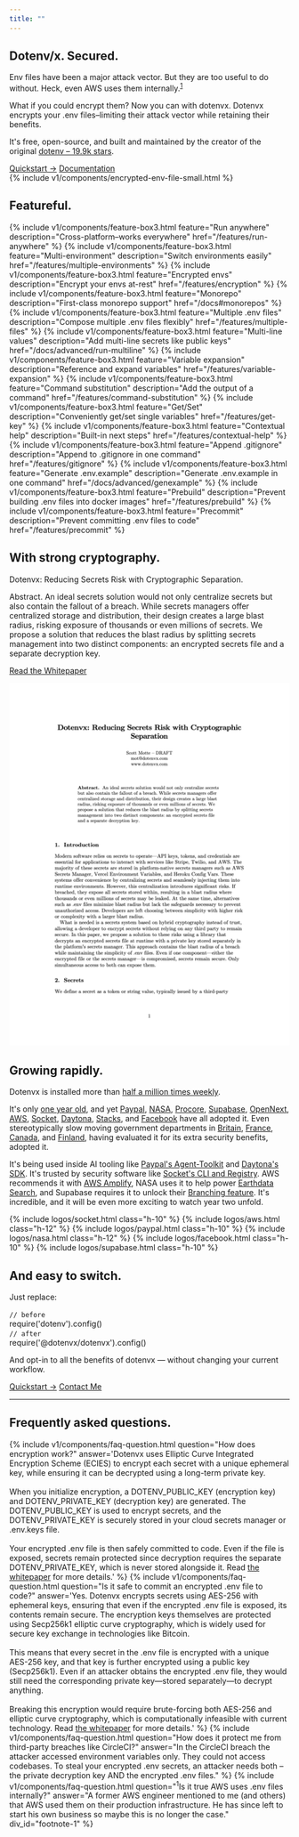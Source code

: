 ```yaml
---
title: ""
---
```


<section class="w-full max-w-2xl mx-auto px-6 mt-12 md:mt-20 flex flex-col gap-4">
  <h1 class="font-bold text-zinc-950 dark:text-zinc-50">Dotenv/x. Secured.</h1>
  <p>Env files have been a major attack vector. But they are too useful to do without. Heck, even AWS uses them internally.<sup><a href="#footnote-1">1</a></sup></p>
  <p><span class="italic">What if you could encrypt them?</span> Now you can with dotenvx. Dotenvx encrypts your .env files–limiting their attack vector while retaining their benefits.</p>
  <p>It's free, open-source, and built and maintained by the creator of the original <a class="whitespace-nowrap" href="https://github.com/motdotla/dotenv">dotenv – 19.9k stars</a>.</p>

  <div class="flex flex-row gap-4 justify-center my-6">
    <a class="btn-submit" href="/docs/quickstart">Quickstart &rarr;</a>
    <a class="btn" href="/docs">Documentation</a>
  </div>

  <div class="">
    {% include v1/components/encrypted-env-file-small.html %}
  </div>
</section>

<section class="w-full max-w-2xl mx-auto px-6 mt-12 md:mt-20 flex flex-col gap-4">
  <h2 class="font-bold text-zinc-950 dark:text-zinc-50">Featureful.</h2>
  <div class="grid grid-cols-1 gap-4">
    {% include v1/components/feature-box3.html feature="Run anywhere" description="Cross-platform–works everywhere" href="/features/run-anywhere" %}
    {% include v1/components/feature-box3.html feature="Multi-environment" description="Switch environments easily" href="/features/multiple-environments" %}
    {% include v1/components/feature-box3.html feature="Encrypted envs" description="Encrypt your envs at-rest" href="/features/encryption" %}
    {% include v1/components/feature-box3.html feature="Monorepo" description="First-class monorepo support" href="/docs#monorepos" %}
    {% include v1/components/feature-box3.html feature="Multiple .env files" description="Compose multiple .env files flexibly" href="/features/multiple-files" %}
    {% include v1/components/feature-box3.html feature="Multi-line values" description="Add multi-line secrets like public keys" href="/docs/advanced/run-multiline" %}
    {% include v1/components/feature-box3.html feature="Variable expansion" description="Reference and expand variables" href="/features/variable-expansion" %}
    {% include v1/components/feature-box3.html feature="Command substitution" description="Add the output of a command" href="/features/command-substitution" %}
    {% include v1/components/feature-box3.html feature="Get/Set" description="Conveniently get/set single variables" href="/features/get-key" %}
    {% include v1/components/feature-box3.html feature="Contextual help" description="Built-in next steps" href="/features/contextual-help" %}
    {% include v1/components/feature-box3.html feature="Append .gitignore" description="Append to .gitignore in one command" href="/features/gitignore" %}
    {% include v1/components/feature-box3.html feature="Generate .env.example" description="Generate .env.example in one command" href="/docs/advanced/genexample" %}
    {% include v1/components/feature-box3.html feature="Prebuild" description="Prevent building .env files into docker images" href="/features/prebuild" %}
    {% include v1/components/feature-box3.html feature="Precommit" description="Prevent committing .env files to code" href="/features/precommit" %}
  </div>
</section>

<section class="w-full max-w-2xl mx-auto px-6 mt-12 md:mt-20 flex flex-col gap-4">
  <h2 class="font-bold text-zinc-950 dark:text-zinc-50">With strong cryptography.</h2>
  <p class="font-serif">Dotenvx: Reducing Secrets Risk with Cryptographic Separation.</p>
  <div class="flex gap-8">
    <div class="basis-2/3 flex flex-col gap-4">
      <p class="font-serif"><span class="italic">Abstract.</span> An ideal secrets solution would not only centralize secrets but also contain the fallout of a breach. While secrets managers offer centralized storage and distribution, their design creates a large blast radius, risking exposure of thousands or even millions of secrets. We propose a solution that reduces the blast radius by splitting secrets management into two distinct components: an encrypted secrets file and a separate decryption key.</p>
      <p><a target="_blank" href="/dotenvx.pdf?v={{ site.time | date: '%Y%m%d%H%M%S' }}">Read the Whitepaper</a></p>
    </div>
    <div class="basis-1/3">
      <a target="_blank" href="/dotenvx.pdf?v={{ site.time | date: '%Y%m%d%H%M%S' }}" class="aspect-[8.5/11] min-w-0 w-full block border-2 border-zinc-500 hover:border-blue-500 drop-shadow-lg">
        <img src="/assets/img/whitepaper-thumb.png" class="w-[700px] aspect-[8.5/11] max-w-full max-h-screen border-0 mx-auto"/>
      </a>
    </div>
  </div>
</section>

<section class="w-full max-w-2xl mx-auto px-6 mt-12 md:mt-20 flex flex-col gap-4">
  <h2 class="font-bold text-zinc-950 dark:text-zinc-50">Growing rapidly.</h2>
  <p>
    Dotenvx is installed more than <a href="http://npmjs.com/@dotenvx/dotenvx">half a million times weekly</a>.
  </p>
  <p>
    It's only <a href="https://dotenvx.com/blog/2024/06/24/dotenvx-next-generation-config-management.html">one year old</a>, and yet <a href="https://paypal.com">Paypal</a>, <a href="https://www.nasa.gov/">NASA</a>, <a href="https://procore.com">Procore</a>, <a href="https://supabase.com">Supabase</a>, <a href="https://opennext.js.org/">OpenNext</a>, <a href="https://aws.amazon.com">AWS</a>, <a href="https://socket.dev">Socket</a>, <a href="https://daytona.io">Daytona</a>, <a href="https://stacks.co">Stacks</a>, and <a href="https://facebook.com">Facebook</a> have all adopted it. Even stereotypically slow moving government departments in <a href="https://www.gov.uk/government/organisations/hm-courts-and-tribunals-service">Britain</a>, <a href="https://www.numerique.gouv.fr/">France</a>, <a href="https://github.com/bcgov">Canada</a>, and <a href="https://www.hel.fi/fi">Finland</a>, having evaluated it for its extra security benefits, adopted it.
  </p>
  <p>
    It's being used inside AI tooling like <a href="https://github.com/paypal/agent-toolkit">Paypal's Agent-Toolkit</a> and <a href="https://www.daytona.io/docs/typescript-sdk/">Daytona's SDK</a>. It's trusted by security software like <a href="https://github.com/SocketDev/socket-cli">Socket's CLI and Registry</a>. AWS recommends it with <a
      href="https://docs.amplify.aws/react/deploy-and-host/fullstack-branching/secrets-and-vars/#local-environment-2">AWS Amplify</a>, NASA uses it to help power <a href="https://github.com/nasa/earthdata-search">Earthdata Search</a>, and Supabase requires it to unlock their <a href="https://supabase.com/docs/guides/deployment/branching#using-dotenvx-for-git-based-workflow">Branching feature</a>. It's incredible, and it will be even more exciting to watch year two unfold.
  </p>
  <div class="md:py-0 rounded-lg overflow-hidden">
    <div class="flex gap-5 lg:gap-10 items-center justify-center">
      {% include logos/socket.html class="h-10" %}
      {% include logos/aws.html class="h-12" %}
      {% include logos/paypal.html class="h-10" %}
      {% include logos/nasa.html class="h-12" %}
      {% include logos/facebook.html class="h-10" %}
      {% include logos/supabase.html class="h-10" %}
    </div>
  </div>
</section>

<section class="w-full max-w-2xl mx-auto px-6 mt-12 md:mt-20 flex flex-col gap-4">
  <h2 class="font-bold text-zinc-950 dark:text-zinc-50">And easy to switch.</h2>
  <p>
    Just replace:
  </p>
  <div class="rounded border border-zinc-300 dark:border-zinc-700 bg-zinc-100 dark:bg-zinc-900 p-6 font-mono text-sm text-zinc-800 dark:text-zinc-100 shadow-sm overflow-x-auto">
    <code class="block text-zinc-500">// before</code>
    <div class="my-1 text-slate-400 font-semibold">require('dotenv').config()</div>
    <code class="block text-zinc-500 mt-6">// after</code>
    <div class="text-green-500 dark:text-green-400 font-semibold">require('@dotenvx/dotenvx').config()</div>
  </div>
  <p>
    And opt-in to all the benefits of dotenvx — without changing your current workflow.
  </p>
</section>

<section class="w-full max-w-2xl mx-auto px-6 mt-12 md:mt-20 flex flex-col gap-4">
  <div class="flex flex-row gap-4 justify-center my-6">
    <a class="btn-submit" href="/docs/quickstart">Quickstart &rarr;</a>
    <a class="btn" href="mailto:scott@dotenvx.com">Contact Me</a>
  </div>
</section>

<hr class="my-12 md:my-20" />

<section class="w-full max-w-2xl mx-auto px-6 mt-20 flex flex-col gap-4">
  <h2 class="font-bold text-zinc-950 dark:text-zinc-50">Frequently asked questions.</h2>
  <dl class="divide-y divide-zinc-200 dark:divide-zinc-800">
    {% include v1/components/faq-question.html question="How does encryption work?" answer='Dotenvx uses Elliptic Curve Integrated Encryption Scheme (ECIES) to encrypt each secret with a unique ephemeral key, while ensuring it can be decrypted using a long-term private key.<br/><br/>When you initialize encryption, a DOTENV_PUBLIC_KEY (encryption key) and DOTENV_PRIVATE_KEY (decryption key) are generated. The DOTENV_PUBLIC_KEY is used to encrypt secrets, and the DOTENV_PRIVATE_KEY is securely stored in your cloud secrets manager or .env.keys file.<br/><br/>Your encrypted .env file is then safely committed to code. Even if the file is exposed, secrets remain protected since decryption requires the separate DOTENV_PRIVATE_KEY, which is never stored alongside it. Read <a class="link-primary" href="/dotenvx.pdf">the whitepaper</a> for more details.' %}
    {% include v1/components/faq-question.html question="Is it safe to commit an encrypted .env file to code?" answer='Yes. Dotenvx encrypts secrets using AES-256 with ephemeral keys, ensuring that even if the encrypted .env file is exposed, its contents remain secure. The encryption keys themselves are protected using Secp256k1 elliptic curve cryptography, which is widely used for secure key exchange in technologies like Bitcoin.<br/><br/>This means that every secret in the .env file is encrypted with a unique AES-256 key, and that key is further encrypted using a public key (Secp256k1). Even if an attacker obtains the encrypted .env file, they would still need the corresponding private key—stored separately—to decrypt anything.<br/><br/>Breaking this encryption would require brute-forcing both AES-256 and elliptic curve cryptography, which is computationally infeasible with current technology. Read <a class="link-primary" href="/dotenvx.pdf">the whitepaper</a> for more details.' %}
    {% include v1/components/faq-question.html question="How does it protect me from third-party breaches like CircleCI?" answer="In the CircleCI breach the attacker accessed environment variables only. They could not access codebases. To steal your encrypted .env secrets, an attacker needs both – the private decryption key AND the encrypted .env files." %}
    {% include v1/components/faq-question.html question="<sup>1</sup>Is it true AWS uses .env files internally?" answer="A former AWS engineer mentioned to me (and others) that AWS used them on their production infrastructure. He has since left to start his own business so maybe this is no longer the case." div_id="footnote-1" %}
  </dl>
</section>
